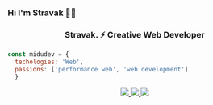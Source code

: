 ### Hi I'm Stravak 👨‍💻
<h3 align="center">Stravak. ⚡ Creative Web Developer</h3>






```js
const midudev = {
  techologies: 'Web',
  passions: ['performance web', 'web development']
  }
  ``` 

  
  <p align="center">
   
   <a href="https://t.me/stravak"/>
      <img src="https://img.shields.io/badge/Telegram-2CA5E0?style=for-the-badge&logo=telegram&logoColor=white" /> 
      </a>
      <a href="https://discord.gg/8PZeVXfb"/>
      <img src="https://img.shields.io/badge/Discord-7289DA?style=for-the-badge&logo=discord&logoColor=white" />
      </a>
      <a href="https://www.instagram.com/leo_2003h/" />
      <img src="https://img.shields.io/badge/Instagram-E4405F?style=for-the-badge&logo=instagram&logoColor=white" />
      </a>
  
<!--
**Leowww2947/Leowww2947** is a ✨ _special_ ✨ repository because its `README.md` (this file) appears on your GitHub profile.

Here are some ideas to get you started:

- 🔭 I’m currently working on ...
- 🌱 I’m currently learning ...
- 👯 I’m looking to collaborate on ...
- 🤔 I’m looking for help with ...
- 💬 Ask me about ...
- 📫 How to reach me: ...
- 😄 Pronouns: ...
- ⚡ Fun fact: ...
-->
 
